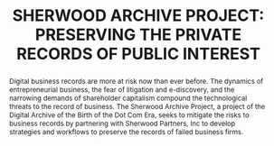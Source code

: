 ---
abstract: 'Digital business records are more at risk now than ever

  before. The dynamics of entrepreneurial business, the

  fear of litigation and e-discovery, and the narrowing

  demands of shareholder capitalism compound the

  technological threats to the record of business. The

  Sherwood Archive Project, a project of the Digital

  Archive of the Birth of the Dot Com Era, seeks to

  mitigate the risks to business records by partnering with

  Sherwood Partners, Inc to develop strategies and

  workflows to preserve the records of failed business

  firms.'
creators:
- Kirsch, David A.
- Meister, Sam
date: null
document_url: https://services.phaidra.univie.ac.at/api/object/o:245908/download
grand_parent: iPRES
institutions: []
keywords:
- vienna
landing_page_url: https://phaidra.univie.ac.at/o:245908
language: eng
layout: publication
license: CC BY-SA 2.0 AT
notes_url: null
parent: iPRES 2010
publication_type: poster
size: 156036
slides_url: null
source_name: iPRES
stream_url: null
title: 'SHERWOOD ARCHIVE PROJECT: PRESERVING THE  PRIVATE RECORDS OF PUBLIC INTEREST'
year: 2010
---
